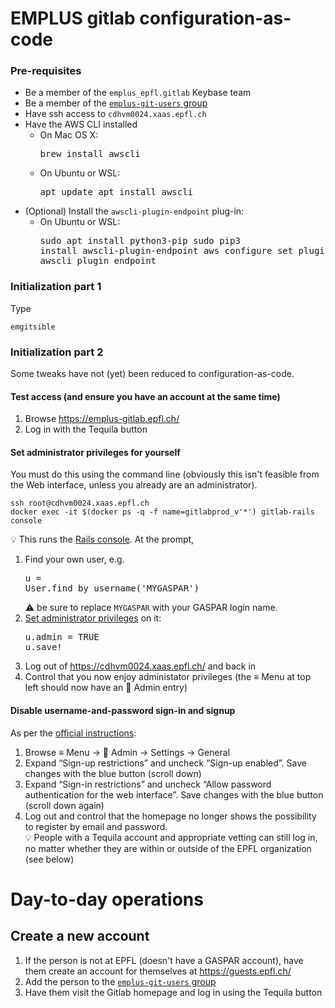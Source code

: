 # EMPLUS gitlab configuration-as-code

### Pre-requisites

- Be a member of the `emplus_epfl.gitlab` Keybase team
- Be a member of the [`emplus-git-users` group](https://groups.epfl.ch/viewgroup?groupid=S28705)
- Have ssh access to `cdhvm0024.xaas.epfl.ch`
- Have the AWS CLI installed
   - On Mac OS X: <pre>brew install awscli</pre>
   - On Ubuntu or WSL: <pre>apt update
apt install awscli</pre>
- (Optional) Install the `awscli-plugin-endpoint` plug-in:
   - On Ubuntu or WSL: <pre>sudo apt install python3-pip
sudo pip3 install awscli-plugin-endpoint
aws configure set plugins.endpoint awscli_plugin_endpoint</pre>

### Initialization part 1

Type
```
emgitsible
```

### Initialization part 2

Some tweaks have not (yet) been reduced to configuration-as-code.

#### Test access (and ensure you have an account at the same time)

1. Browse https://emplus-gitlab.epfl.ch/
1. Log in with the Tequila button

#### Set administrator privileges for yourself

You must do this using the command line (obviously this isn't feasible from the Web interface, unless you already are an administrator).

```
ssh root@cdhvm0024.xaas.epfl.ch
docker exec -it $(docker ps -q -f name=gitlabprod_v'*') gitlab-rails console
```

💡 This runs the [Rails console](https://docs.gitlab.com/ee/administration/troubleshooting/gitlab_rails_cheat_sheet.html). At the prompt,

1. Find your own user, e.g. <pre>u = User.find_by_username('MYGASPAR')</pre>⚠ be sure to replace `MYGASPAR` with your GASPAR login name.
1. [Set administrator privileges](https://forum.gitlab.com/t/how-do-i-change-my-profile-to-admin/35888) on it:<pre>u.admin = TRUE
u.save!</pre>
1. Log out of https://cdhvm0024.xaas.epfl.ch/ and back in
1. Control that you now enjoy administator privileges (the ≡ Menu at top left should now have an 🔧 Admin entry)

#### Disable username-and-password sign-in and signup

As per the [official instructions](https://docs.gitlab.com/ee/user/admin_area/settings/sign_in_restrictions.html):

1. Browse ≡ Menu → 🔧 Admin → Settings → General
1. Expand “Sign-up restrictions” and uncheck “Sign-up enabled”. Save changes with the blue button (scroll down)
1. Expand “Sign-in restrictions” and uncheck “Allow password authentication for the web interface”. Save changes with the blue button (scroll down again)
1. Log out and control that the homepage no longer shows the possibility to register by email and password. <br> 💡 People with a Tequila account and appropriate vetting can still log in, no matter whether they are within or outside of the EPFL organization (see below)

# Day-to-day operations

## Create a new account

1. If the person is not at EPFL (doesn't have a GASPAR account), have them create an account for themselves at https://guests.epfl.ch/
1. Add the person to the [`emplus-git-users` group](https://groups.epfl.ch/viewgroup?groupid=S28705)
1. Have them visit the Gitlab homepage and log in using the Tequila button
